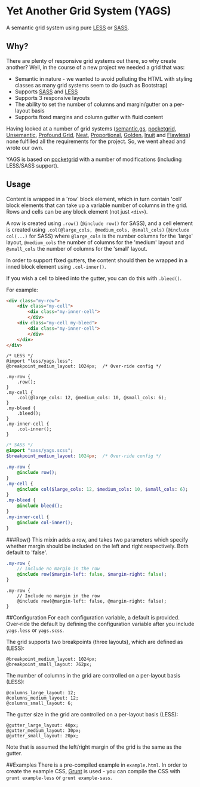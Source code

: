 # Yet Another Grid System (YAGS)
A semantic grid system using pure [LESS](http://lesscss.org) or [SASS](http://sass-lang.com).
## Why?
There are plenty of responsive grid systems out there, so why create another? Well, in the course of a new  project we needed a grid that was:
* Semantic in nature - we wanted to avoid polluting the HTML with styling classes as many grid systems seem to do (such as Bootstrap)
* Supports [SASS](http://sass-lang.com) and [LESS](http://lesscss.org)
* Supports 3 responsive layouts
* The ability to set the number of columns and margin/gutter on a per-layout basis
* Supports fixed margins and column gutter with fluid content

Having looked at a number of grid systems ([semantic.gs](http://semantic.gs/), [pocketgrid](http://arnaudleray.github.io/pocketgrid/), [Unsemantic](http://unsemantic.com/demo-responsive), [Profound Grid](https://github.com/artofrawr/profoundgrid/), [Neat](https://github.com/thoughtbot/neat), [Proportional](https://github.com/mattberridge/Proportional-Grids/), [Golden](http://goldengridsystem.com/), [Inuit](http://terabytenz.github.io/inuit.css-kitchensink/#grids) and [Flawless](https://github.com/laughingwithu/flawless-semantics-grid)) none fulfilled all the requirements for the project.
So, we went ahead and wrote our own.

YAGS is based on [pocketgrid](http://arnaudleray.github.io/pocketgrid/) with a number of modifications (including LESS/SASS support).
## Usage
Content is wrapped in a 'row' block element, which in turn contain 'cell' block elements that can take up a variable number of columns in the grid. Rows and cells can be any block element (not just ```<div>```).

A row is created using ```.row()``` (```@include row()``` for SASS), and a cell element is created using ```.col(@large_cols, @medium_cols, @small_cols)``` (```@include col(...)``` for SASS) where ```@large_cols``` is the number columns for the 'large' layout, ```@medium_cols``` the number of columns for the 'medium' layout and ```@small_cols``` the number of columns for the 'small' layout.

In order to support fixed gutters, the content should then be wrapped in a inned block element using ```.col-inner()```.

If you wish a cell to bleed into the gutter, you can do this with ```.bleed()```.

For example:

```html
<div class="my-row">
	<div class="my-cell">
		<div class="my-inner-cell">
		</div>
	<div class="my-cell my-bleed">
		<div class="my-inner-cell">
		</div>
	</div>
</div>
```
```less
/* LESS */
@import "less/yags.less";
@breakpoint_medium_layout: 1024px; 	/* Over-ride config */

.my-row {
	.row();
}
.my-cell {
	.col(@large_cols: 12, @medium_cols: 10, @small_cols: 6);
}
.my-bleed {
	.bleed();
}
.my-inner-cell {
	.col-inner();
}
```
```sass
/* SASS */
@import "sass/yags.scss";
$breakpoint_medium_layout: 1024px; 	/* Over-ride config */

.my-row {
	@include row();
}
.my-cell {
	@include col($large_cols: 12, $medium_cols: 10, $small_cols: 6);
}
.my-bleed {
	@include bleed();
}
.my-inner-cell {
	@include col-inner();
}
```

###Row()
This mixin adds a row, and takes two parameters which specify whether margin should be included on the left and right respectively. Both default to 'false'.
```sass
.my-row {
	// Include no margin in the row
	@include row($margin-left: false, $margin-right: false);
}
```
```less
.my-row {
	// Include no margin in the row
	@include row(@margin-left: false, @margin-right: false);
}
```

##Configuration
For each configuration variable, a default is provided. Over-ride the default by defining the configuration variable after you include ```yags.less``` or ```yags.scss```.

The grid supports two breakpoints (three layouts), which are defined as (LESS):
```
@breakpoint_medium_layout: 1024px;
@breakpoint_small_layout: 762px;
```

The number of columns in the grid are controlled on a per-layout basis (LESS):
```
@columns_large_layout: 12;
@columns_medium_layout: 12;
@columns_small_layout: 6;
```

The gutter size in the grid are controlled on a per-layout basis (LESS):
```
@gutter_large_layout: 40px;
@gutter_medium_layout: 30px;
@gutter_small_layout: 20px;
```

Note that is assumed the left/right margin of the grid is the same as the gutter.

##Examples
There is a pre-compiled example in ```example.html```. In order to create the example CSS, [Grunt](http://gruntjs.com) is used - you can compile the CSS with ```grunt example-less``` or ```grunt example-sass```.